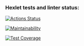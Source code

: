 ### Hexlet tests and linter status:
[![Actions Status](https://github.com/EkaterinaVag/frontend-project-44/workflows/hexlet-check/badge.svg)](https://github.com/EkaterinaVag/frontend-project-44/actions)

[![Maintainability](https://api.codeclimate.com/v1/badges/f6627355ba73790e513f/maintainability)](https://codeclimate.com/github/EkaterinaVag/frontend-project-44/maintainability)

[![Test Coverage](https://api.codeclimate.com/v1/badges/f6627355ba73790e513f/test_coverage)](https://codeclimate.com/github/EkaterinaVag/frontend-project-44/test_coverage)